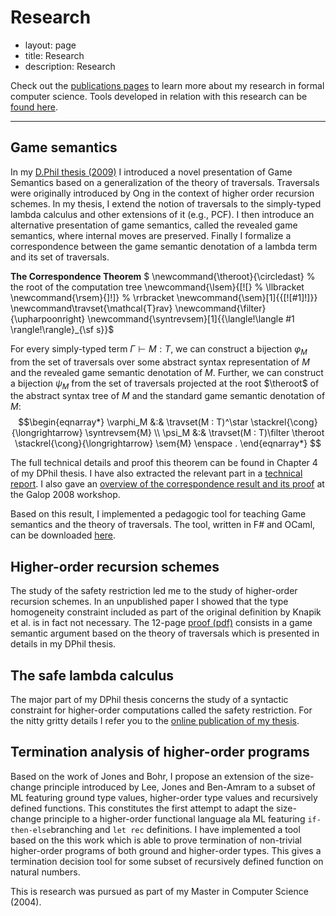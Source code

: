 Research
========

 - layout: page
 - title: Research
 - description: Research

Check out the [publications pages](/research/publications/) to learn more
about my research in formal computer science. Tools developed in
relation with this research can be [found here](/research/tools/).

------------------------------------------------------------------------

Game semantics
--------------

In my [D.Phil thesis (2009)](http://ora.ouls.ox.ac.uk/objects/uuid:537d45e0-01ac-4645-8aba-ce284ca02673) I introduced a novel presentation of Game
Semantics based on a generalization of the theory of traversals.
Traversals were originally introduced by Ong in the context of higher order recursion schemes.
In my thesis, I extend the notion of traversals to the simply-typed lambda calculus and other extensions of it (e.g., PCF).
I then introduce an alternative presentation of game semantics, called the revealed game semantics, where internal moves are preserved.
Finally I formalize a correspondence between the game semantic denotation
of a lambda term and its set of traversals.

**The Correspondence Theorem**
$ \newcommand{\theroot}{\circledast} % the root of the computation tree
 \newcommand{\lsem}{[\![} % \llbracket
  \newcommand{\rsem}{]\!]} % \rrbracket
  \newcommand{\sem}[1]{{[\![#1]\!]}}
  \newcommand\travset{\mathcal{T}rav}
  \newcommand{\filter}{\upharpoonright}
  \newcommand{\syntrevsem}[1]{{\langle\!\langle #1 \rangle\!\rangle}_{\sf s}}$

For every simply-typed term $\Gamma \vdash M :T$, we can construct a bijection $\varphi_M$ from the set of traversals over some abstract syntax representation
of $M$ and the revealed game semantic denotation of $M$. Further, we can construct a bijection $\psi_M$ from the set of traversals projected
at the root $\theroot$ of the abstract syntax tree of $M$ and the standard game semantic denotation of $M$:
$$\begin{eqnarray*}
 \varphi_M  &:& \travset(M : T)^\star \stackrel{\cong}{\longrightarrow} \syntrevsem{M} \\
 \psi_M  &:& \travset(M : T)\filter \theroot \stackrel{\cong}{\longrightarrow} \sem{M} \enspace .
\end{eqnarray*}
$$

The full technical details and proof this theorem can be found in Chapter 4 of my DPhil thesis.
I have also extracted the relevant part in a [technical report](APAL-localbeta.pdf).
I also gave an [overview of the correspondence result and its proof](galop08-slides.pdf) at the Galop 2008 workshop.

Based on this result, I implemented a pedagogic tool for teaching Game semantics and the theory of traversals.
The tool, written in F# and OCaml, can be downloaded [here](tools/).


Higher-order recursion schemes
------------------------------

The study of the safety restriction led me to the study of higher-order
recursion schemes. In an unpublished paper I showed that the type
homogeneity constraint included as part of the original definition by
Knapik et al. is in fact not necessary. The 12-page [proof
(pdf)](safecpda.pdf) consists in a game semantic argument based on the
theory of traversals which is presented in details in my DPhil thesis.

The safe lambda calculus
------------------------

The major part of my DPhil thesis concerns the study of a syntactic constraint for higher-order
computations called the safety restriction.
For the nitty gritty details I refer you to the [online publication
of my thesis](https://william.famille-blum.org/research/publications/).

Termination analysis of higher-order programs
---------------------------------------------

Based on the work of Jones and Bohr, I propose an extension of the
size-change principle introduced by Lee, Jones and Ben-Amram to a subset
of ML featuring ground type values, higher-order type values and
recursively defined functions. This constitutes the first attempt to
adapt the size-change principle to a higher-order functional language
ala ML featuring `if-then-else`branching and
`let rec` definitions. I have implemented a
tool based on the this work which is able to prove termination of
non-trivial higher-order programs of both ground and higher-order types.
This gives a termination decision tool for some subset of recursively
defined function on natural numbers.

 This is research was pursued as part of my Master in Computer Science
(2004).

